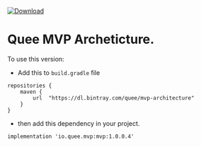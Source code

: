[ ![Download](https://api.bintray.com/packages/quee/mvp-architecture/mvp/images/download.svg?version=1.0.0.4) ](https://bintray.com/quee/mvp-architecture/mvp/1.0.0.4/link) 
# Quee MVP Archeticture.
To use this version:
- Add this to `build.gradle` file
```
repositories {
	maven {
		url  "https://dl.bintray.com/quee/mvp-architecture"
	}
}
```
- then add this dependency in your project.
```
implementation 'io.quee.mvp:mvp:1.0.0.4'
```
